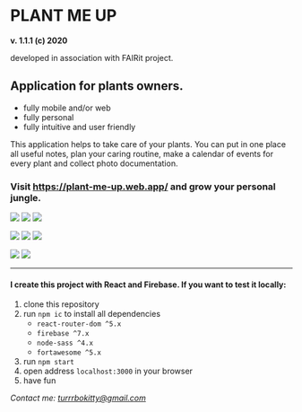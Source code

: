 # PLANT ME UP 
**v. 1.1.1 (c) 2020**

developed in association with FAIRit project.

## Application for plants owners. 
- fully mobile and/or web
- fully personal
- fully intuitive and user friendly

This application helps to take care of your plants. You can put in one place all useful notes, plan your caring routine, make a calendar of events for every plant and collect photo documentation.

### Visit https://plant-me-up.web.app/ and grow your personal jungle.

![](src/assets/plantMeUpA.jpg) ![](src/assets/plantMeUpB.jpg) ![](src/assets/plantMeUpC.jpg)

![](src/assets/plantMeUpI.jpg) ![](src/assets/plantMeUpD.jpg) ![](src/assets/plantMeUpE.jpg)  

![](src/assets/plantMeUpF.jpg) ![](src/assets/plantMeUpG.jpg) 




___
#### I create this project with React and Firebase. If you want to test it locally:

1. clone this repository
2. run `npm ic` to install all dependencies
   - `react-router-dom ^5.x`
   - `firebase ^7.x`
   - `node-sass ^4.x`
   - `fortawesome ^5.x`
3. run `npm start`
4. open address `localhost:3000` in your browser
5. have fun

*Contact me: turrrbokitty@gmail.com*
